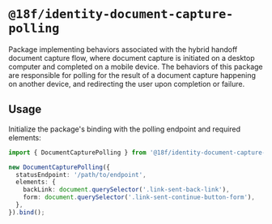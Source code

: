 # `@18f/identity-document-capture-polling`

Package implementing behaviors associated with the hybrid handoff document capture flow, where document capture is initiated on a desktop computer and completed on a mobile device. The behaviors of this package are responsible for polling for the result of a document capture happening on another device, and redirecting the user upon completion or failure.

## Usage

Initialize the package's binding with the polling endpoint and required elements:

```ts
import { DocumentCapturePolling } from '@18f/identity-document-capture-polling';

new DocumentCapturePolling({
  statusEndpoint: '/path/to/endpoint',
  elements: {
    backLink: document.querySelector('.link-sent-back-link'),
    form: document.querySelector('.link-sent-continue-button-form'),
  },
}).bind();
```

